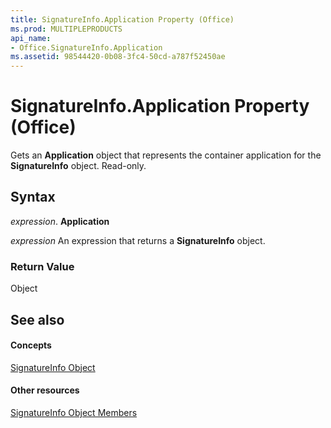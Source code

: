 ```yaml
---
title: SignatureInfo.Application Property (Office)
ms.prod: MULTIPLEPRODUCTS
api_name:
- Office.SignatureInfo.Application
ms.assetid: 98544420-0b08-3fc4-50cd-a787f52450ae
---
```



# SignatureInfo.Application Property (Office)

Gets an  **Application** object that represents the container application for the **SignatureInfo** object. Read-only.


## Syntax

 _expression_. **Application**

 _expression_ An expression that returns a **SignatureInfo** object.


### Return Value

Object


## See also


#### Concepts


[SignatureInfo Object](signatureinfo-object-office.md)
#### Other resources


[SignatureInfo Object Members](signatureinfo-members-office.md)

